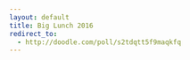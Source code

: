```yaml
---
layout: default
title: Big Lunch 2016
redirect_to:
  - http://doodle.com/poll/s2tdqtt5f9maqkfq
---
```

